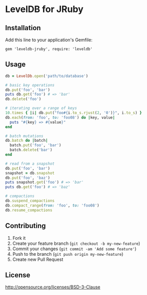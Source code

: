 # LevelDB for JRuby

## Installation

Add this line to your application's Gemfile:

    gem 'leveldb-jruby', require: 'leveldb'

## Usage

```ruby
db = LevelDb.open('path/to/database')

# basic key operations
db.put('foo', 'bar')
puts db.get('foo') # => 'bar'
db.delete('foo')

# iterating over a range of keys
10.times { |i| db.put("foo#{i.to_s.rjust(2, '0')}", i.to_s) }
db.each(from: 'foo', to: 'foo08') do |key, value|
  puts "#{key} => #{value}"
end

# batch mutations
db.batch do |batch|
  batch.put('foo', 'bar')
  batch.delete('bar')
end

# read from a snapshot
db.put('foo', 'bar')
snapshot = db.snapshot
db.put('foo', 'baz')
puts snapshot.get('foo') # => 'bar'
puts db.get('foo') # => 'baz'

# compactions
db.suspend_compactions
db.compact_range(from: 'foo', to: 'foo08')
db.resume_compactions
```

## Contributing

1. Fork it
2. Create your feature branch (`git checkout -b my-new-feature`)
3. Commit your changes (`git commit -am 'Add some feature'`)
4. Push to the branch (`git push origin my-new-feature`)
5. Create new Pull Request

## License

http://opensource.org/licenses/BSD-3-Clause
